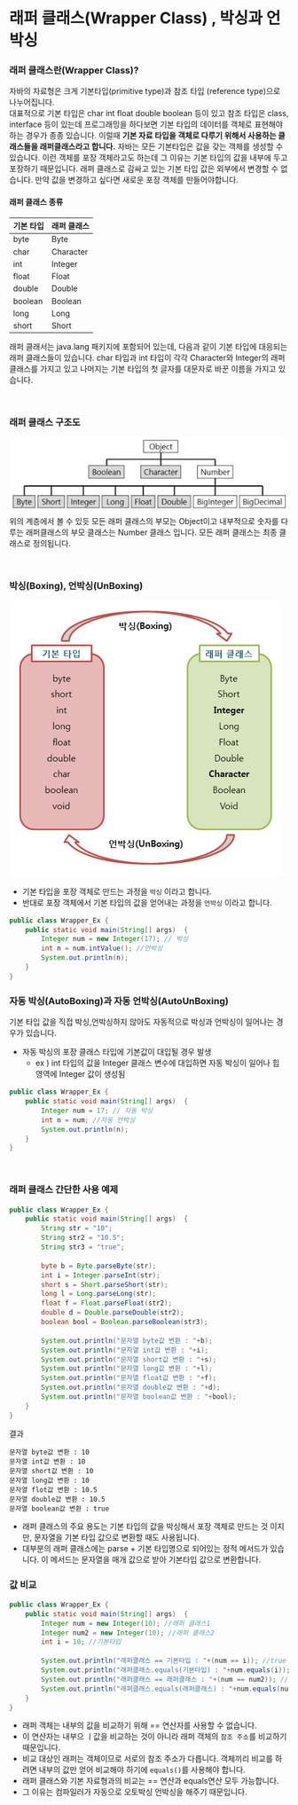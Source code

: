 # 래퍼 클래스(Wrapper Class) , 박싱과 언박싱

### 래퍼 클래스란(Wrapper Class)?
자바의 자료형은 크게 기본타입(primitive type)과 참조 타입 (reference type)으로 나누어집니다.  
대표적으로 기본 타입은 char int float double boolean 등이 있고 참조 타입은 class, interface 등이 있는데 프로그래밍을 하다보면 기본 타입의 데이터를 객체로 표현해야 하는 경우가 종종 있습니다. 이럴때 **기본 자료 타입을 객체로 다루기 위해서 사용하는 클래스들을 래퍼클래스라고 합니다.**
자바는 모든 기본타입은 값을 갖는 객체를 생성할 수 있습니다. 이런 객체를 포장 객체라고도 하는데 그 이유는 기본 타입의 값을 내부에 두고 포장하기 때문입니다. 래퍼 클래스로 감싸고 있는 기본 타입 값은 외부에서 변경할 수 없습니다. 만약 값을 변경하고 싶다면 새로운 포장 객체를 만들어야합니다.

#### 래퍼 클래스 종류
기본 타입 | 래퍼 클래스
--|--
byte | Byte
char | Character
int | Integer
float | Float
double | Double
boolean | Boolean
long | Long
short | Short

래퍼 클래서는 java.lang 패키지에 포함되어 있는데, 다음과 같이 기본 타입에 대응되는 래퍼 클래스들이 있습니다. char 타입과 int 타입이 각각 Character와 Integer의 래퍼 클래스를 가지고 있고 나머지는 기본 타입의 첫 글자를 대문자로 바꾼 이름을 가지고 있습니다.

<br>

### 래퍼 클래스 구조도
![래퍼클래스 구조도](./image/래퍼클래스구조도.png)
위의 계층에서 볼 수 있듯 모든 래퍼 클래스의 부모는 Object이고 내부적으로 숫자를 다루는 래퍼클래스의 부모 클래스는 Number 클래스 입니다. 모든 래퍼 클래스는 최종 클래스로 정의됩니다.

<br>

### 박싱(Boxing), 언박싱(UnBoxing)

![박싱과 언박싱](./image/박싱언박싱.png)
- 기본 타입을 포장 객체로 만드는 과정을 `박싱` 이라고 합니다.
- 반대로 포장 객체에서 기본 타입의 값을 얻어내는 과정을 `언박싱` 이라고 합니다.

```java
public class Wrapper_Ex {
    public static void main(String[] args)  {
        Integer num = new Integer(17); // 박싱
        int n = num.intValue(); //언박싱
        System.out.println(n);
    }
}
```

### 자동 박싱(AutoBoxing)과 자동 언박싱(AutoUnBoxing)
기본 타입 값을 직접 박싱,언박싱하지 않아도 자동적으로 박싱과 언박싱이 일어나는 경우가 있습니다.
- 자동 박싱의 포장 클래스 타입에 기본값이 대입될 경우 발생
  - ex )  int 타입의 값을 Integer 클래스 변수에 대입하면 자동 박싱이 일어나 힙 영역에 Integer 값이 생성됨

```java
public class Wrapper_Ex {
    public static void main(String[] args)  {
        Integer num = 17; // 자동 박싱
        int n = num; //자동 언박싱
        System.out.println(n);
    }
}
```

<br>


### 래퍼 클래스 간단한 사용 예제
```java
public class Wrapper_Ex {
    public static void main(String[] args)  {
        String str = "10";
        String str2 = "10.5";
        String str3 = "true";
        
        byte b = Byte.parseByte(str);
        int i = Integer.parseInt(str);
        short s = Short.parseShort(str);
        long l = Long.parseLong(str);
        float f = Float.parseFloat(str2);
        double d = Double.parseDouble(str2);
        boolean bool = Boolean.parseBoolean(str3);
		
        System.out.println("문자열 byte값 변환 : "+b);
        System.out.println("문자열 int값 변환 : "+i);
        System.out.println("문자열 short값 변환 : "+s);
        System.out.println("문자열 long값 변환 : "+l);
        System.out.println("문자열 float값 변환 : "+f);
        System.out.println("문자열 double값 변환 : "+d);
        System.out.println("문자열 boolean값 변환 : "+bool);
    }
}
```

결과
```
문자열 byte값 변환 : 10
문자열 int값 변환 : 10
문자열 short값 변환 : 10
문자열 long값 변환 : 10
문자열 flot값 변환 : 10.5
문자열 double값 변환 : 10.5
문자열 boolean값 변환 : true
```
- 래퍼 클래스의 주요 용도는 기본 타입의 값을 박싱해서 포장 객체로 만드는 것 이지만, 문자열을 기본 타입 값으로 변환할 때도 사용됩니다.
- 대부분의 래퍼 클래스에는 parse + 기본 타입명으로 되어있는 정적 메서드가 있습니다. 이 메서드는 문자열을 매개 값으로 받아 기본타입 값으로 변환합니다.

### 값 비교

```java
public class Wrapper_Ex {
    public static void main(String[] args)  {
        Integer num = new Integer(10); //래퍼 클래스1
        Integer num2 = new Integer(10); //래퍼 클래스2
        int i = 10; //기본타입
		 
        System.out.println("래퍼클래스 == 기본타입 : "+(num == i)); //true
        System.out.println("래퍼클래스.equals(기본타입) : "+num.equals(i)); //true
        System.out.println("래퍼클래스 == 래퍼클래스 : "+(num == num2)); //false
        System.out.println("래퍼클래스.equals(래퍼클래스) : "+num.equals(num2)); //true
    }
}
```

- 래퍼 객체는 내부의 값을 비교하기 위해 == 연산자를 사용할 수 없습니다.
- 이 연산자는 내부으 ㅣ값을 비교하는 것이 아니라 래퍼 객체의 `참조 주소`를 비교하기 때문입니다.
- 비교 대상인 래퍼는 객체이므로 서로의 참조 주소가 다릅니다. 객체끼리 비교를 하려면 내부의 값만 얻어 비교해야 하기에 `equals()`를 사용해야 합니다.
- 래퍼 클래스와 기본 자료형과의 비교는 == 연산과 equals연산 모두 가능합니다.
- 그 이유는 컴파일러가 자동으로 오토박싱 언박싱을 해주기 때문입니다.